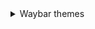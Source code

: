 <details>
   <summary> Waybar themes </summary>  
      <details>
         
   - <summary> **Monochrome** - </summary>
         
   ![image](https://raw.githubusercontent.com/gkmax132/hyprland_dotfiles/refs/heads/main/images/waybar/monochrome.png)
      </details>
      
</details>
